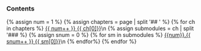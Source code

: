 <script type= "text/javascript">
</script>

### Contents
{% assign num = 1 %}
{% assign chapters = page | split '## ' %}
{% for ch in chapters %}
  <a href='#'>{{ num++ }} {{ ch[0]}}</a>\n
  {% assign submodules = ch | split '### %}
  {% assign snum = 0 %}
  {% for sm in submodules %}
    <a href='#'>{{num}}.{{ snum++ }} {{ sm[0]}}</a>\n
  {% endfor%}
{% endfor %}
